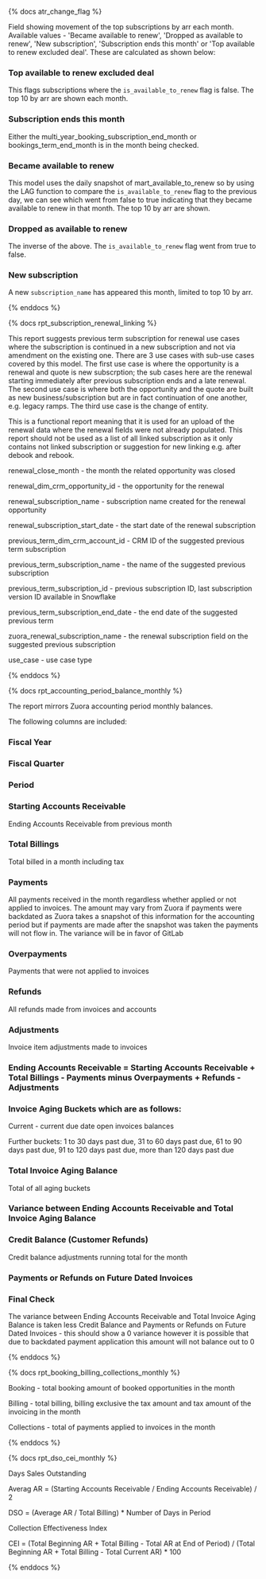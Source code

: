 {% docs atr_change_flag %}

Field showing movement of the top subscriptions by arr each month. Available values - 'Became available to renew', 'Dropped as available to renew', 'New subscription', 'Subscription ends this month' or 'Top available to renew excluded deal'. These are calculated as shown below:

### Top available to renew excluded deal

This flags subscriptions where the `is_available_to_renew` flag is false. The top 10 by arr are shown each month.

### Subscription ends this month

Either the multi_year_booking_subscription_end_month or bookings_term_end_month is in the month being checked.

### Became available to renew

This model uses the daily snapshot of mart_available_to_renew so by using the LAG function to compare the `is_available_to_renew` flag to the previous day, we can see which went from false to true indicating that they became available to renew in that month. The top 10 by arr are shown.

### Dropped as available to renew

The inverse of the above. The `is_available_to_renew` flag went from true to false.

### New subscription

A new `subscription_name` has appeared this month, limited to top 10 by arr.

{% enddocs %}

{% docs rpt_subscription_renewal_linking %}

This report suggests previous term subscription for renewal use cases where the subscription is continued in a new subscription and not via amendment on the existing one. There are 3 use cases with sub-use cases covered by this model. The first use case is where the opportunity is a renewal and quote is new subscrption; the sub cases here are the renewal starting immediately after previous subscription ends and a late renewal. The second use case is where both the opportunity and the quote are built as new business/subscription but are in fact continuation of one another, e.g. legacy ramps. The third use case is the change of entity.

This is a functional report meaning that it is used for an upload of the renewal data where the renewal fields were not already populated. This report should not be used as a list of all linked subscription as it only contains not linked subscription or suggestion for new linking e.g. after debook and rebook.

renewal_close_month - the month the related opportunity was closed

renewal_dim_crm_opportunity_id - the opportunity for the renewal

renewal_subscription_name - subscription name created for the renewal opportunity

renewal_subscription_start_date - the start date of the renewal subscription

previous_term_dim_crm_account_id - CRM ID of the suggested previous term subscription

previous_term_subscription_name - the name of the suggested previous subscription

previous_term_subscription_id - previous subscription ID, last subscription version ID available in Snowflake

previous_term_subscription_end_date - the end date of the suggested previous term

zuora_renewal_subscription_name - the renewal subscription field on the suggested previous subscription

use_case - use case type

{% enddocs %}

{% docs rpt_accounting_period_balance_monthly %}

The report mirrors Zuora accounting period monthly balances.

The  following columns are included:

### Fiscal Year

### Fiscal Quarter

### Period

### Starting Accounts Receivable 
Ending Accounts Receivable from previous month

### Total Billings 
Total billed in a month including tax

### Payments
All payments received in the month regardless whether applied or not applied to invoices. The amount may vary from Zuora if payments were backdated as Zuora takes a snapshot of this information for the accounting period but if payments are made after the snapshot was taken the payments will not flow in. The variance will be in favor of GitLab

### Overpayments 
Payments that were not applied to invoices

### Refunds 
All refunds made from invoices and accounts

### Adjustments 
Invoice item adjustments made to invoices

### Ending Accounts Receivable = Starting Accounts Receivable + Total Billings - Payments minus Overpayments + Refunds - Adjustments

### Invoice Aging Buckets which are as follows:

Current - current due date open invoices balances

Further buckets: 1 to 30 days past due, 31 to 60 days past due, 61 to 90 days past due, 91 to 120 days past due, more than 120 days past due

### Total Invoice Aging Balance 
Total of all aging buckets

### Variance between Ending Accounts Receivable and Total Invoice Aging Balance

### Credit Balance (Customer Refunds) 
Credit balance adjustments running total for the month

### Payments or Refunds on Future Dated Invoices

### Final Check 
The variance between Ending Accounts Receivable and Total Invoice Aging Balance is taken less Credit Balance and Payments or Refunds on Future Dated Invoices - this should show a 0 variance however it is possible that due to backdated payment application this amount will not balance out to 0

{% enddocs %}

{% docs rpt_booking_billing_collections_monthly %}

Booking - total booking amount of booked opportunities in the month

Billing - total billing, billing exclusive the tax amount and tax amount of the invoicing in the month

Collections - total of payments applied to invoices in the month

{% enddocs %}

{% docs rpt_dso_cei_monthly %}

Days Sales Outstanding

Averag AR = (Starting Accounts Receivable / Ending Accounts Receivable) / 2

DSO = (Average AR / Total Billing) * Number of Days in Period

Collection Effectiveness Index

CEI = (Total Beginning AR + Total Billing - Total AR at End of Period) / (Total Beginning AR + Total Billing - Total Current AR) * 100

{% enddocs %}
